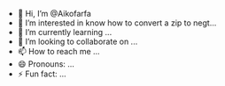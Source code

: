 - 👋 Hi, I’m @Aikofarfa
- 👀 I’m interested in know how to convert a zip to negt...
- 🌱 I’m currently learning ...
- 💞️ I’m looking to collaborate on ...
- 📫 How to reach me ...
- 😄 Pronouns: ...
- ⚡ Fun fact: ...

<!---
Aikofarfa/Aikofarfa is a ✨ special ✨ repository because its `README.md` (this file) appears on your GitHub profile.
You can click the Preview link to take a look at your changes.
--->
